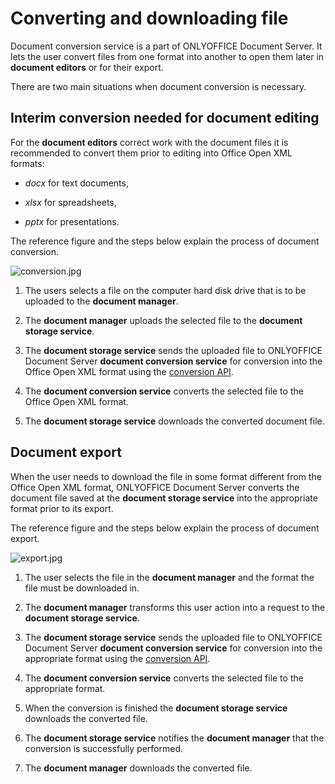 # Converting and downloading file

Document conversion service is a part of ONLYOFFICE Document Server. It lets the user convert files from one format into another to open them later in **document editors** or for their export.

There are two main situations when document conversion is necessary.

## Interim conversion needed for document editing

For the **document editors** correct work with the document files it is recommended to convert them prior to editing into Office Open XML formats:

* *docx* for text documents,

* *xlsx* for spreadsheets,

* *pptx* for presentations.

The reference figure and the steps below explain the process of document conversion.

![conversion.jpg](https://api.onlyoffice.com/content/img/editor/conversion.jpg)

1. The users selects a file on the computer hard disk drive that is to be uploaded to the **document manager**.

2. The **document manager** uploads the selected file to the **document storage service**.

3. The **document storage service** sends the uploaded file to ONLYOFFICE Document Server **document conversion service** for conversion into the Office Open XML format using the [conversion API](https://api.onlyoffice.com/editors/conversionapi).

4. The **document conversion service** converts the selected file to the Office Open XML format.

5. The **document storage service** downloads the converted document file.

## Document export

When the user needs to download the file in some format different from the Office Open XML format, ONLYOFFICE Document Server converts the document file saved at the **document storage service** into the appropriate format prior to its export.

The reference figure and the steps below explain the process of document export.

![export.jpg](https://api.onlyoffice.com/content/img/editor/export.jpg)

1. The user selects the file in the **document manager** and the format the file must be downloaded in.

2. The **document manager** transforms this user action into a request to the **document storage service**.

3. The **document storage service** sends the uploaded file to ONLYOFFICE Document Server **document conversion service** for conversion into the appropriate format using the [conversion API](https://api.onlyoffice.com/editors/conversionapi).

4. The **document conversion service** converts the selected file to the appropriate format.

5. When the conversion is finished the **document storage service** downloads the converted file.

6. The **document storage service** notifies the **document manager** that the conversion is successfully performed.

7. The **document manager** downloads the converted file.

